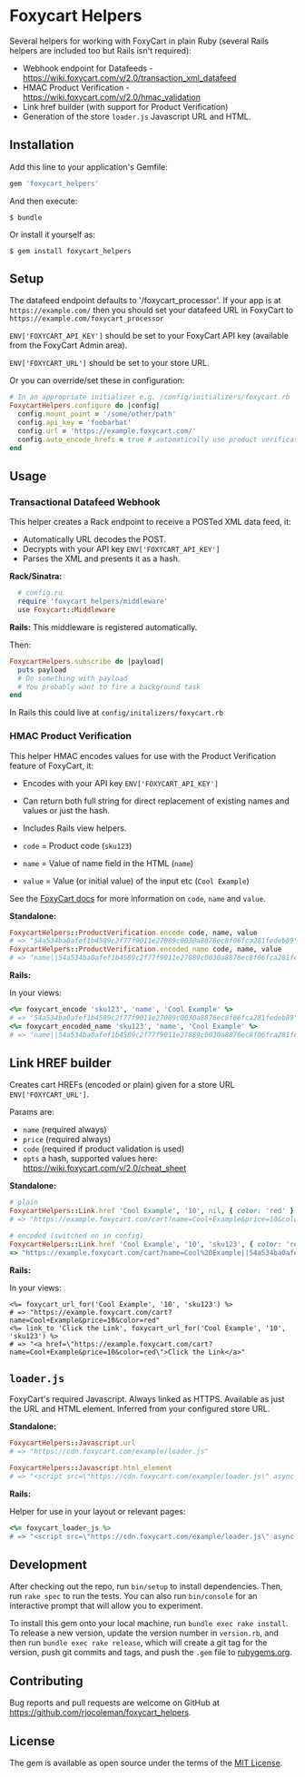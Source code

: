 # Foxycart Helpers

Several helpers for working with FoxyCart in plain Ruby (several Rails helpers are included too but Rails isn't required):

* Webhook endpoint for Datafeeds - https://wiki.foxycart.com/v/2.0/transaction_xml_datafeed
* HMAC Product Verification - https://wiki.foxycart.com/v/2.0/hmac_validation
* Link href builder (with support for Product Verification)
* Generation of the store `loader.js` Javascript URL and HTML.

## Installation

Add this line to your application's Gemfile:

```ruby
gem 'foxycart_helpers'
```

And then execute:

`$ bundle`

Or install it yourself as:

`$ gem install foxycart_helpers`


## Setup

The datafeed endpoint defaults to '/foxycart_processor'. If your app is at `https://example.com/` then you should set your datafeed URL in FoxyCart to `https://example.com/foxycart_processor`

`ENV['FOXYCART_API_KEY']` should be set to your FoxyCart API key (available from the FoxyCart Admin area).

`ENV['FOXYCART_URL']` should be set to your store URL.

Or you can override/set these in configuration:

```ruby
# In an appropriate initializer e.g. /config/initializers/foxycart.rb
FoxycartHelpers.configure do |config|
  config.mount_point = '/some/other/path'
  config.api_key = 'foobarbat'
  config.url = 'https://example.foxycart.com/'
  config.auto_encode_hrefs = true # automatically use product verification on generated hrefs
end
```


## Usage

### Transactional Datafeed Webhook

This helper creates a Rack endpoint to receive a POSTed XML data feed, it:

* Automatically URL decodes the POST.
* Decrypts with your API key `ENV['FOXYCART_API_KEY']`
* Parses the XML and presents it as a hash.

__Rack/Sinatra:__

```ruby
  # config.ru
  require 'foxycart_helpers/middleware'
  use Foxycart::Middleware
```

__Rails:__ This middleware is registered automatically.

Then:

```ruby
FoxycartHelpers.subscribe do |payload|
  puts payload
  # Do something with payload
  # You probably want to fire a background task
end
```

In Rails this could live at `config/initalizers/foxycart.rb`


### HMAC Product Verification

This helper HMAC encodes values for use with the Product Verification feature of FoxyCart, it:

* Encodes with your API key `ENV['FOXYCART_API_KEY']`
* Can return both full string for direct replacement of existing names and values or just the hash.
* Includes Rails view helpers.

* `code` = Product code (`sku123`)
* `name` = Value of name field in the HTML (`name`)
* `value` = Value (or initial value) of the input etc (`Cool Example`)

See the [FoxyCart docs](https://wiki.foxycart.com/v/2.0/hmac_validation) for more information on `code`, `name` and `value`.

__Standalone:__

```ruby
FoxycartHelpers::ProductVerification.encode code, name, value
# => "54a534ba0afef1b4589c2f77f9011e27089c0030a8876ec8f06fca281fedeb89"
FoxycartHelpers::ProductVerification.encoded_name code, name, value
# => "name||54a534ba0afef1b4589c2f77f9011e27089c0030a8876ec8f06fca281fedeb89"
```

__Rails:__

In your views:

```ruby
<%= foxycart_encode 'sku123', 'name', 'Cool Example' %>
# => "54a534ba0afef1b4589c2f77f9011e27089c0030a8876ec8f06fca281fedeb89"
<%= foxycart_encoded_name 'sku123', 'name', 'Cool Example' %>
# => "name||54a534ba0afef1b4589c2f77f9011e27089c0030a8876ec8f06fca281fedeb89"
```

## Link HREF builder

Creates cart HREFs (encoded or plain) given for a store URL `ENV['FOXYCART_URL']`.

Params are:

* `name` (required always)
* `price` (required always)
* `code` (required if product validation is used)
* `opts` a hash, supported values here: https://wiki.foxycart.com/v/2.0/cheat_sheet

__Standalone:__

```ruby
# plain
FoxycartHelpers::Link.href 'Cool Example', '10', nil, { color: 'red' }
# => "https://example.foxycart.com/cart?name=Cool+Example&price=10&color=red"

# encoded (switched on in config)
FoxycartHelpers::Link.href 'Cool Example', '10', 'sku123', { color: 'red' }
=> "https://example.foxycart.com/cart?name=Cool%20Example||54a534ba0afef1b4589c2f77f9011e27089c0030a8876ec8f06fca281fedeb89&price=10||a36dd6bcf3587676c9926d389c87cda3bf0033e6c40e0cc7124edc38409f16a9&code=sku123||dc2a524b987ee5e18af483c1a9e2d333f50eae7d8ed417b8b39442dff4c3ab82&color=red||a81b7a17e4f142ae99678fba7e479734785914953a07a42a0dbd44e145775ae9"
```

__Rails:__

In your views:

```
<%= foxycart_url_for('Cool Example', '10', 'sku123') %>
# => "https://example.foxycart.com/cart?name=Cool+Example&price=10&color=red"
<%= link_to 'Click the Link', foxycart_url_for('Cool Example', '10', 'sku123') %>
# => "<a href=\"https://example.foxycart.com/cart?name=Cool+Example&price=10&color=red\">Click the Link</a>"
```

## `loader.js`

FoxyCart's required Javascript. Always linked as HTTPS.
Available as just the URL and HTML element. Inferred from your configured store URL.


__Standalone:__

```ruby
FoxycartHelpers::Javascript.url
# => "https://cdn.foxycart.com/example/loader.js"

FoxycartHelpers::Javascript.html_element
# => "<script src=\"https://cdn.foxycart.com/example/loader.js\" async defer></script>"
```

__Rails:__

Helper for use in your layout or relevant pages:

```ruby
<%= foxycart_loader_js %>
# => "<script src=\"https://cdn.foxycart.com/example/loader.js\" async defer></script>"
```


## Development

After checking out the repo, run `bin/setup` to install dependencies. Then, run `rake spec` to run the tests. You can also run `bin/console` for an interactive prompt that will allow you to experiment.

To install this gem onto your local machine, run `bundle exec rake install`. To release a new version, update the version number in `version.rb`, and then run `bundle exec rake release`, which will create a git tag for the version, push git commits and tags, and push the `.gem` file to [rubygems.org](https://rubygems.org).

## Contributing

Bug reports and pull requests are welcome on GitHub at https://github.com/rjocoleman/foxycart_helpers.


## License

The gem is available as open source under the terms of the [MIT License](http://opensource.org/licenses/MIT).
